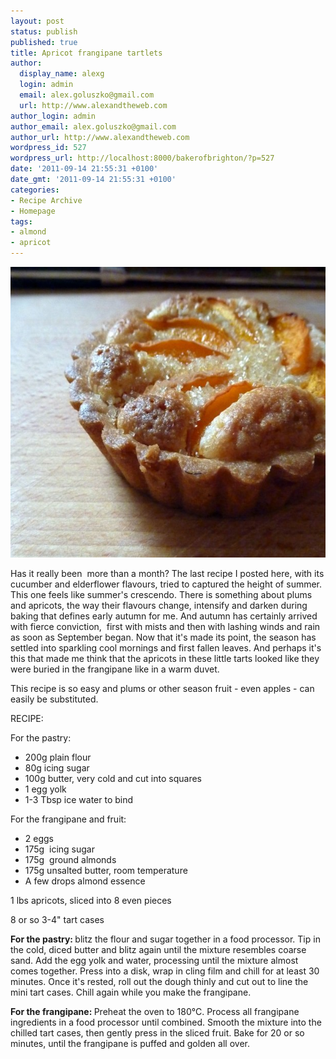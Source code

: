 ```yaml
---
layout: post
status: publish
published: true
title: Apricot frangipane tartlets
author:
  display_name: alexg
  login: admin
  email: alex.goluszko@gmail.com
  url: http://www.alexandtheweb.com
author_login: admin
author_email: alex.goluszko@gmail.com
author_url: http://www.alexandtheweb.com
wordpress_id: 527
wordpress_url: http://localhost:8000/bakerofbrighton/?p=527
date: '2011-09-14 21:55:31 +0100'
date_gmt: '2011-09-14 21:55:31 +0100'
categories:
- Recipe Archive
- Homepage
tags:
- almond
- apricot
---
```

<p><a rel="attachment wp-att-531" href="http://localhost:8000/bakerofbrighton/apricot-frangipane-tartlets/p1030277-copy/"><img class="alignnone size-medium wp-image-531" title="Apricot frangipane tart" src="/images/2011/09/P1030277-copy-620x465.jpg" alt="Apricot frangipane tart" width="620" height="465" /></a></p>
<p>Has it really been  more than a month? The last recipe I posted here, with its cucumber and elderflower flavours, tried to captured the height of summer. This one feels like summer's crescendo. There is something about plums and apricots, the way their flavours change, intensify and darken during baking that defines early autumn for me. And autumn has certainly arrived with fierce conviction,  first with mists and then with lashing winds and rain as soon as September began. Now that it's made its point, the season has settled into sparkling cool mornings and first fallen leaves. And perhaps it's this that made me think that the apricots in these little tarts looked like they were buried in the frangipane like in a warm duvet.</p>
<p>This recipe is so easy and plums or other season fruit - even apples - can easily be substituted.</p>
<p>RECIPE:</p>
<p>For the pastry:</p>
<ul>
<li>200g plain flour</li>
<li>80g icing sugar</li>
<li>100g butter, very cold and cut into squares</li>
<li>1 egg yolk</li>
<li>1-3 Tbsp ice water to bind</li>
</ul>
<p>For the frangipane and fruit:</p>
<ul>
<li>2 eggs</li>
<li>175g  icing sugar</li>
<li>175g  ground almonds</li>
<li>175g unsalted butter, room temperature</li>
<li>A few drops almond essence</li>
</ul>
<p>1 lbs apricots, sliced into 8 even pieces</p>
<p>8 or so 3-4" tart cases</p>
<p><strong>For the pastry: </strong>blitz the flour and sugar together in a food processor. Tip in the cold, diced butter and blitz again until the mixture resembles coarse sand. Add the egg yolk and water, processing until the mixture almost comes together. Press into a disk, wrap in cling film and chill for at least 30 minutes. Once it's rested, roll out the dough thinly and cut out to line the mini tart cases. Chill again while you make the frangipane.</p>
<p><strong>For the frangipane: </strong>Preheat the oven to 180°C. Process all frangipane ingredients in a food processor until combined. Smooth the mixture into the chilled tart cases, then gently press in the sliced fruit. Bake for 20 or so minutes, until the frangipane is puffed and golden all over.</p>

